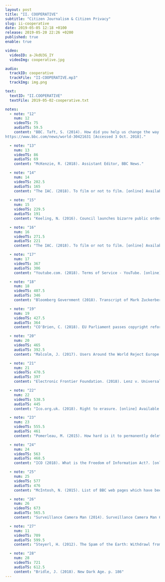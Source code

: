 ```yaml
---
layout: post
title: "II. COOPERATIVE"
subtitle: "Citizen Journalism & Citizen Privacy"
slug: ii-cooperative
date: 2019-05-05 12:18 +0100
release: 2019-05-20 22:26 +0200
published: true
enable: true

video:
  videoID: a-JkdU3G_IY 
  videoImg: cooperative.jpg

audio:
  trackID: cooperative
  trackFile: "II-COOPERATIVE.mp3"
  trackImg: img.png

text:
  textID: "II.COOPERATIVE"
  textFile: 2019-05-02-cooperative.txt

notes:
  - note: "12"
    num: 12
    videoTS: 75
    audioTS: 59.5
    content: "BBC. Taft, S. (2014). How did you help us change the way we report the news? [online] Available at&#58
https://www.bbc.com/news/world-30421631 [Accessed 3 Oct. 2018]."

  - note: "13"
    num: 13
    videoTS: 86
    audioTS: 69
    content: "McKenzie, R. (2018). Assistant Editor, BBC News."

  - note: "14"
    num: 14
    videoTS: 202.5
    audioTS: 165
    content: "The IAC. (2018). To film or not to film. [online] Available at&#58 https://www.theiac.org.uk/resourcesnew/filming-in-public/filming-in-public.html [Accessed 3 Oct. 2018]."
  
  - note: "15"
    num: 15
    videoTS: 229.5
    audioTS: 191
    content: "Keeling, N. (2016). Council launches bizarre public order notice banning people from swearing at Salford Quays. [online] men. Available at&#58 https://www.manchestereveningnews.co.uk/news/greater-manchester-news/salford-quays-to-ban-swearing-10978987 [Accessed 27 Sep. 2018]."

  - note: "16"
    num: 16
    videoTS: 271.5
    audioTS: 221
    content: "The IAC. (2018). To film or not to film. [online] Available at&#58 https://www.theiac.org.uk/resourcesnew/filming-in-public/filming-in-public.html [Accessed 3 Oct. 2018]."

  - note: "17"
    num: 17
    videoTS: 367
    audioTS: 306
    content: "Youtube.com. (2018). Terms of Service - YouTube. [online] Available at&#58 https://www.youtube.com/static?gl=GB&template=terms [Accessed 3 Oct. 2018]."

  - note: "18"
    num: 18
    videoTS: 407.5
    audioTS: 346
    content: "Bloomberg Government (2018). Transcript of Mark Zuckerberg’s Senate hearing. [online] Washington Post. Available at&#58 https://www.washingtonpost.com/news/the-switch/wp/2018/04/10/transcript-of-mark-zuckerbergs-senate-hearing/?noredirect=on&utm_term=.6fa753f27793 [Accessed 3 Oct. 2018]."

  - note: "19"
    num: 19
    videoTS: 427.5
    audioTS: 364
    content: "CO'Brien, C. (2018). EU Parliament passes copyright reform, but fate of controversial ‘link tax’ and ‘upload filter’ uncertain. [online] VentureBeat. Available at&#58 https://venturebeat.com/2018/09/12/eu-parliament-passes-copyright-reform-but-fate-of-controversial-link-tax-and-upload-filter-uncertain/ [Accessed 3 Oct. 2018]."

  - note: "20"
    num: 20
    videoTS: 465
    audioTS: 392.5
    content: "Malcolm, J. (2017). Users Around the World Reject Europe's Upload Filtering Proposal. [online] Electronic Frontier Foundation. Available at&#58 https://www.eff.org/deeplinks/2016/11/users-around-world-reject-europes-upload-filtering-proposal [Accessed 3 Oct. 2018]."

  - note: "21"
    num: 21
    videoTS: 470.5
    audioTS: 397
    content: "Electronic Frontier Foundation. (2018). Lenz v. Universal. [online] Available at&#58 https://www.eff.org/cases/lenz-v-universal [Accessed 3 Oct. 2018]."

  - note: "22"
    num: 22
    videoTS: 538.5
    audioTS: 445
    content: "Ico.org.uk. (2018). Right to erasure. [online] Available at&#58 https://ico.org.uk/for-organisations/guide-to-the-general-data-protection-regulation-gdpr/individual-rights/right-to-erasure/ [Accessed 3 Oct. 2018]."

  - note: "23"
    num: 23
    videoTS: 555.5
    audioTS: 461
    content: "Pomerleau, M. (2015). How hard is it to permanently delete data? -- GCN. [online] GCN. Available at&#58 https://gcn.com/articles/2015/03/31/deleted-emails.aspx [Accessed 3 Oct. 2018]."

  - note: "24"
    num: 24
    videoTS: 563
    audioTS: 468.5
    content: "ICO (2018). What is the Freedom of Information Act?. [online] Ico.org.uk. Available at&#58 https://ico.org.uk/for-organisations/guide-to-freedom-of-information/what-is-the-foi-act/ [Accessed 3 Oct. 2018]."

  - note: "25"
    num: 25
    videoTS: 577
    audioTS: 476
    content: "McIntosh, N. (2015). List of BBC web pages which have been removed from Google's search results. [online] Technology & Creativity Blog. Available at&#58 http://www.bbc.co.uk/blogs/internet/entries/1d765aa8-600b-4f32-b110-d02fbf7fd379 [Accessed 3 Oct. 2018]."

  - note: "26"
    num: 26
    videoTS: 673
    audioTS: 565.5
    content: "Surveillance Camera Man (2014). Surveillance Camera Man 6. [online] Vimeo. Available at&#58 https://vimeo.com/98862974 [Accessed 3 Oct. 2018]."

  - note: "27"
    num: 11
    videoTS: 709
    audioTS: 599.5
    content: "Steyerl, H. (2012). The Spam of the Earth: Withdrawl from Representation, in The Wretched of the Screen, Sternberg Press, Berlin 2012 p. 160-175"

  - note: "28"
    num: 28
    videoTS: 721
    audioTS: 612.5
    content: "Bridle, J. (2018). New Dark Age. p. 186"
---
```


